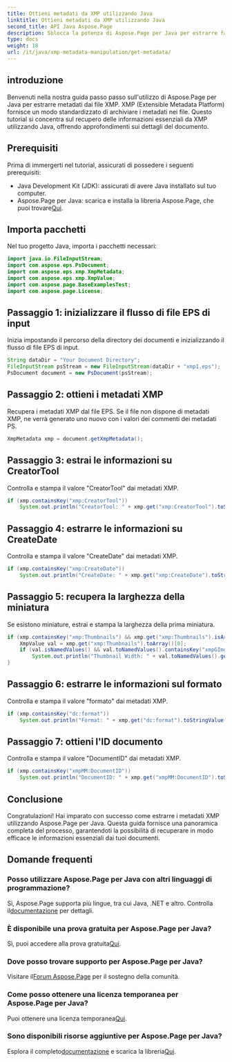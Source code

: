 ```yaml
---
title: Ottieni metadati da XMP utilizzando Java
linktitle: Ottieni metadati da XMP utilizzando Java
second_title: API Java Aspose.Page
description: Sblocca la potenza di Aspose.Page per Java per estrarre facilmente i metadati XMP. Migliora l'analisi dei documenti con la nostra guida passo passo!
type: docs
weight: 18
url: /it/java/xmp-metadata-manipulation/get-metadata/
---
```

## introduzione
Benvenuti nella nostra guida passo passo sull'utilizzo di Aspose.Page per Java per estrarre metadati dai file XMP. XMP (Extensible Metadata Platform) fornisce un modo standardizzato di archiviare i metadati nei file. Questo tutorial si concentra sul recupero delle informazioni essenziali da XMP utilizzando Java, offrendo approfondimenti sui dettagli del documento.
## Prerequisiti
Prima di immergerti nel tutorial, assicurati di possedere i seguenti prerequisiti:
- Java Development Kit (JDK): assicurati di avere Java installato sul tuo computer.
-  Aspose.Page per Java: scarica e installa la libreria Aspose.Page, che puoi trovare[Qui](https://releases.aspose.com/page/java/).
## Importa pacchetti
Nel tuo progetto Java, importa i pacchetti necessari:
```java
import java.io.FileInputStream;
import com.aspose.eps.PsDocument;
import com.aspose.eps.xmp.XmpMetadata;
import com.aspose.eps.xmp.XmpValue;
import com.aspose.page.BaseExamplesTest;
import com.aspose.page.License;
```
## Passaggio 1: inizializzare il flusso di file EPS di input
Inizia impostando il percorso della directory dei documenti e inizializzando il flusso di file EPS di input.
```java
String dataDir = "Your Document Directory";
FileInputStream psStream = new FileInputStream(dataDir + "xmp1.eps");
PsDocument document = new PsDocument(psStream);
```
## Passaggio 2: ottieni i metadati XMP
Recupera i metadati XMP dal file EPS. Se il file non dispone di metadati XMP, ne verrà generato uno nuovo con i valori dei commenti dei metadati PS.
```java
XmpMetadata xmp = document.getXmpMetadata();
```
## Passaggio 3: estrai le informazioni su CreatorTool
Controlla e stampa il valore "CreatorTool" dai metadati XMP.
```java
if (xmp.containsKey("xmp:CreatorTool"))
    System.out.println("CreatorTool: " + xmp.get("xmp:CreatorTool").toStringValue());
```
## Passaggio 4: estrarre le informazioni su CreateDate
Controlla e stampa il valore "CreateDate" dai metadati XMP.
```java
if (xmp.containsKey("xmp:CreateDate"))
    System.out.println("CreateDate: " + xmp.get("xmp:CreateDate").toStringValue());
```
## Passaggio 5: recupera la larghezza della miniatura
Se esistono miniature, estrai e stampa la larghezza della prima miniatura.
```java
if (xmp.containsKey("xmp:Thumbnails") && xmp.get("xmp:Thumbnails").isArray()) {
    XmpValue val = xmp.get("xmp:Thumbnails").toArray()[0];
    if (val.isNamedValues() && val.toNamedValues().containsKey("xmpGImg:width"))
        System.out.println("Thumbnail Width: " + val.toNamedValues().get("xmpGImg:width").toInteger());
}
```
## Passaggio 6: estrarre le informazioni sul formato
Controlla e stampa il valore "formato" dai metadati XMP.
```java
if (xmp.containsKey("dc:format"))
    System.out.println("Format: " + xmp.get("dc:format").toStringValue());
```
## Passaggio 7: ottieni l'ID documento
Controlla e stampa il valore "DocumentID" dai metadati XMP.
```java
if (xmp.containsKey("xmpMM:DocumentID"))
    System.out.println("DocumentID: " + xmp.get("xmpMM:DocumentID").toStringValue());
```
## Conclusione
Congratulazioni! Hai imparato con successo come estrarre i metadati XMP utilizzando Aspose.Page per Java. Questa guida fornisce una panoramica completa del processo, garantendoti la possibilità di recuperare in modo efficace le informazioni essenziali dai tuoi documenti.
## Domande frequenti
### Posso utilizzare Aspose.Page per Java con altri linguaggi di programmazione?
 Sì, Aspose.Page supporta più lingue, tra cui Java, .NET e altro. Controlla il[documentazione](https://reference.aspose.com/page/java/) per dettagli.
### È disponibile una prova gratuita per Aspose.Page per Java?
 Sì, puoi accedere alla prova gratuita[Qui](https://releases.aspose.com/).
### Dove posso trovare supporto per Aspose.Page per Java?
 Visitare il[Forum Aspose.Page](https://forum.aspose.com/c/page/39) per il sostegno della comunità.
### Come posso ottenere una licenza temporanea per Aspose.Page per Java?
 Puoi ottenere una licenza temporanea[Qui](https://purchase.aspose.com/temporary-license/).
### Sono disponibili risorse aggiuntive per Aspose.Page per Java?
 Esplora il completo[documentazione](https://reference.aspose.com/page/java/) e scarica la libreria[Qui](https://releases.aspose.com/page/java/).